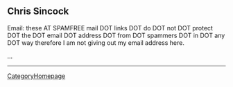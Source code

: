 

## Chris Sincock

Email: these AT SPAMFREE mail DOT links DOT do DOT not DOT protect DOT the DOT email DOT address DOT from DOT spammers DOT in DOT any DOT way therefore I am not giving out my email address here. 

... 



---

 [CategoryHomepage](CategoryHomepage) 
